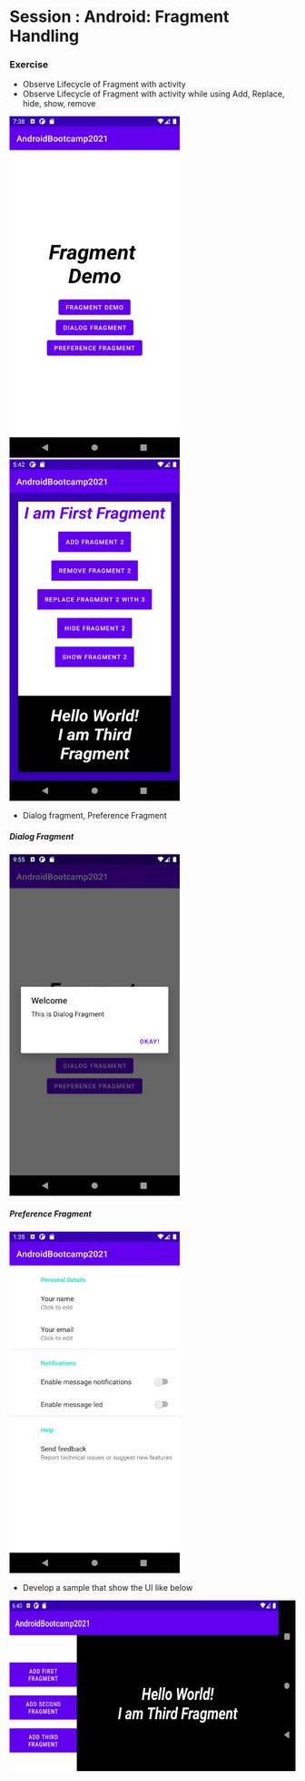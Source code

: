 # Session : Android: Fragment Handling

### Exercise

* Observe Lifecycle of Fragment with activity
* Observe Lifecycle of Fragment with activity while using Add, Replace, hide, show, remove

<img src="output4.png" width="300" height="600" />
<img src="output5.png" width="300" height="600" />

* Dialog fragment, Preference Fragment

##### Dialog Fragment
<img src="output6.png" width="300" height="600" />

##### Preference Fragment
<img src="output7.png" width="300" height="600" />

* Develop a sample that show the UI like below 
<img src="output8.png" width="600" height="300" />

